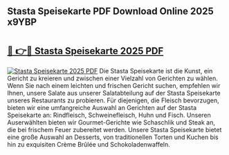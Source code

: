 ## Stasta Speisekarte PDF Download Online 2025 x9YBP

# <h2><a href="http://gc9nmc.nevu.top/?p=Stasta+Speisekarte">🔗 👉🔴 Stasta Speisekarte 2025 PDF</a></h2>

[![Stasta Speisekarte 2025 PDF](https://i.imgur.com/dBaPXMq.png)](http://gc9nmc.nevu.top/?p=Stasta+Speisekarte)
Die Stasta Speisekarte ist die Kunst, ein Gericht zu kreieren und zwischen einer Vielzahl von Gerichten zu wählen. Wenn Sie nach einem leichten und frischen Gericht suchen, empfehlen wir Ihnen, unsere Salate aus unserer Salatabteilung auf der Stasta Speisekarte unseres Restaurants zu probieren. Für diejenigen, die Fleisch bevorzugen, bieten wir eine umfangreiche Auswahl an Gerichten auf der Stasta Speisekarte an: Rindfleisch, Schweinefleisch, Huhn und Fisch. Unseren Auserwählten bieten wir Gourmet-Gerichte wie Schaschlik und Steak an, die bei frischem Feuer zubereitet werden. Unsere Stasta Speisekarte bietet eine große Auswahl an Desserts, von traditionellen Torten und Kuchen bis hin zu exquisiten Crème Brûlée und Schokoladenwaffeln.
